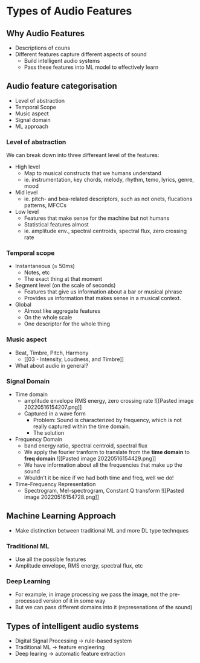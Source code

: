 # Types of Audio Features

## Why Audio Features
* Descriptions of couns
* Different features capture different aspects of sound
	* Build intelligent audio systems
	* Pass these features into ML model to effectively learn


## Audio feature categorisation
* Level of abstraction
* Temporal Scope
* Music aspect
* Signal domain
* ML approach


### Level of abstraction
We can break down into three differeant level of the features:
* High level
	* Map to musical constructs that we humans understand
	* ie. instrumentation, key chords, melody, rhythm, temo, lyrics, genre, mood
* Mid level
	* ie. pitch- and bea-related descriptors, such as not onets, flucations patterns, MFCCs
* Low level
	* Features that make sense for the machine but not humans
	* Statistical features almost
	* ie. amplitude env., spectral centroids, spectral flux, zero crossing rate

### Temporal scope
* Instantaneous ($\approx$ 50ms)
	* Notes, etc
	* The exact thing at that moment
* Segment level (on the scale of seconds)
	* Features that give us information about a bar or musical phrase
	* Provides us information that makes sense in a musical context.
* Global
	* Almost like aggregate features
	* On the whole scale
	* One descriptor for the whole thing

### Music aspect
* Beat, Timbre, Pitch, Harmony
	* [[03 - Intensity, Loudness, and Timbre]]
* What about audio in general?

### Signal Domain
* Time domain
	* amplitude envelope RMS energy, zero crossing rate
![[Pasted image 20220516154207.png]]
	* Captured in a wave form
		* Problem: Sound is characterized by frequency, which is not really captured within the time domain.
		* The solution
* Frequency Domain
	* band energy ratio, spectral centroid, spectral flux
	* We apply the fourier tranform to translate from the **time domain** to **freq domain**
![[Pasted image 20220516154429.png]]
	* We have information about all the frequencies that make up the sound
	* Wouldn't it be nice if we had both time and freq, well we do!
* Time-Frequency Representation
	* Spectrogram, Mel-spectrogram, Constant Q transform
![[Pasted image 20220516154728.png]]

## Machine Learning Approach
* Make distinction between traditional ML and more DL type technques

### Traditional ML
* Use all the possible features
* Amplitude envelope, RMS energy, spectral flux, etc

### Deep Learning
* For example, in image processing we pass the image, not the pre-processed version of it in some way
* But we can pass  different domains into it (represenations of the sound)

## Types of intelligent audio systems
* Digital Signal Processing -> rule-based system
* Traditional ML -> feature engieering
* Deep learing -> automatic feature extraction
